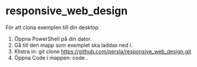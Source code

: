 # responsive_web_design
För att clona exemplen till din desktop
1. Öppna PowerShell på din dator.
2. Gå till den mapp som exemplet ska laddas ned i.
3. Klistra in: git clone https://github.com/persla/responsive_web_design.git
4. Öppna Code i mappen: code .
